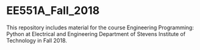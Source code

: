 # EE551A_Fall_2018
This repository includes material for the course Engineering Programming: Python at Electrical and Engineering Department of Stevens Institute of Technology in Fall 2018.
